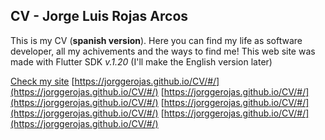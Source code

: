 ## CV - Jorge Luis Rojas Arcos
This is my CV (**spanish version**). Here you can find my life as software developer, all my achivements and the ways to find me!
This web site was made with Flutter SDK *v.1.20*
(I'll make the English version later)

[Check my site](https://jorggerojas.github.io/CV/#/)
[https://jorggerojas.github.io/CV/#/](https://jorggerojas.github.io/CV/#/)
[https://jorggerojas.github.io/CV/#/](https://jorggerojas.github.io/CV/#/)
[https://jorggerojas.github.io/CV/#/](https://jorggerojas.github.io/CV/#/)
[https://jorggerojas.github.io/CV/#/](https://jorggerojas.github.io/CV/#/)
